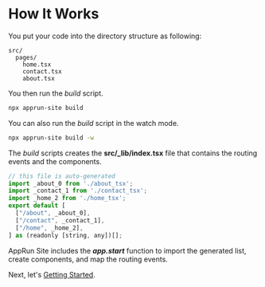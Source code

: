 # How It Works

You put your code into the directory structure as following:

```
src/
  pages/
    home.tsx
    contact.tsx
    about.tsx
```

You then run the _build_ script.

```sh
npx apprun-site build
```

You can also run the _build_ script in the watch mode.

```sh
npx apprun-site build -w
```

The _build_ scripts creates the **src/_lib/index.tsx** file that contains the routing events and the components.

```javascript
// this file is auto-generated
import _about_0 from './about_tsx';
import _contact_1 from './contact_tsx';
import _home_2 from './home_tsx';
export default [
  ["/about", _about_0],
  ["/contact", _contact_1],
  ["/home", _home_2],
] as (readonly [string, any])[];
```

AppRun Site includes the ***app.start*** function to import the generated list, create components, and map the routing events.


Next, let's [Getting Started](#getting-started).

